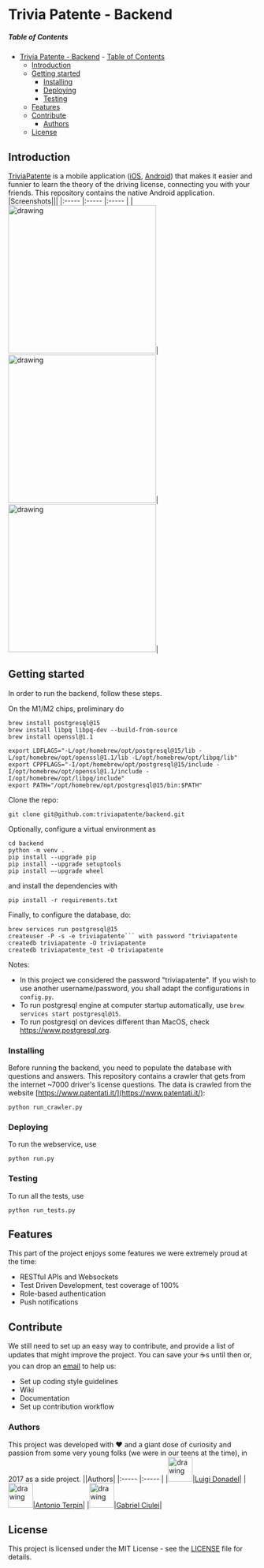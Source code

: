 # Trivia Patente - Backend
##### Table of Contents
- [Trivia Patente - Backend](#trivia-patente---backend)
        - [Table of Contents](#table-of-contents)
  - [Introduction](#introduction)
  - [Getting started](#getting-started)
    - [Installing](#installing)
    - [Deploying](#deploying)
    - [Testing](#testing)
  - [Features](#features)
  - [Contribute](#contribute)
    - [Authors](#authors)
  - [License](#license)

<a name="intro"></a>
## Introduction

[TriviaPatente](triviapatente.github.io) is a mobile application ([iOS](https://github.com/triviapatente/ios), [Android](https://github.com/triviapatente/android)) that makes it easier and funnier to learn the theory of the driving license, connecting you with your friends.
This repository contains the native Android application.
|Screenshots|||
|:----- |:----- |:----- |
|<img src="https://github.com/triviapatente/triviapatente.github.io/blob/main/images/screen1.png" alt="drawing" width="300"/>|<img src="https://github.com/triviapatente/triviapatente.github.io/blob/main/images/screen2.png" alt="drawing" width="300"/>|<img src="https://github.com/triviapatente/triviapatente.github.io/blob/main/images/screen3.png" alt="drawing" width="300"/>|

<a name="getstarted"><a/>
## Getting started

In order to run the backend, follow these steps. 

On the M1/M2 chips, preliminary do
```console
brew install postgresql@15
brew install libpq libpq-dev --build-from-source
brew install openssl@1.1

export LDFLAGS="-L/opt/homebrew/opt/postgresql@15/lib -L/opt/homebrew/opt/openssl@1.1/lib -L/opt/homebrew/opt/libpq/lib"
export CPPFLAGS="-I/opt/homebrew/opt/postgresql@15/include -I/opt/homebrew/opt/openssl@1.1/include -I/opt/homebrew/opt/libpq/include"
export PATH="/opt/homebrew/opt/postgresql@15/bin:$PATH"
```

Clone the repo:
```console
git clone git@github.com:triviapatente/backend.git
```

Optionally, configure a virtual environment as
```console
cd backend
python -m venv .
pip install --upgrade pip
pip install --upgrade setuptools
pip install –-upgrade wheel
```
and install the dependencies with
```console
pip install -r requirements.txt
```

Finally, to configure the database, do:
```console
brew services run postgresql@15
createuser -P -s -e triviapatente``` with password "triviapatente
createdb triviapatente -O triviapatente
createdb triviapatente_test -O triviapatente
```

Notes:
+ In this project we considered the password "triviapatente". If you wish to use another username/password, you shall adapt the configurations in ```config.py```.
+ To run postgresql engine at computer startup automatically, use ```brew services start postgresql@15```.
+ To run postgresql on devices different than MacOS, check https://www.postgresql.org.

<a name="installing"><a/>
### Installing
Before running the backend, you need to populate the database with questions and answers. This repository contains a crawler that gets from the internet ~7000 driver's license questions. The data is crawled from the website [https://www.patentati.it/](https://www.patentati.it/):
```console
python run_crawler.py
```

### Deploying
To run the webservice, use
```console
python run.py
```

### Testing
To run all the tests, use
```console
python run_tests.py
```

<a name="features"></a>
## Features
This part of the project enjoys some features we were extremely proud at the time:
+ RESTful APIs and Websockets
+ Test Driven Development, test coverage of 100%
+ Role-based authentication
+ Push notifications

<a name="contribute"><a/>
## Contribute
We still need to set up an easy way to contribute, and provide a list of updates that might improve the project. You can save your ☕️s until then or, you
can drop an [email](mailto:luigi.donadel@gmail.com) to help us:
+ Set up coding style guidelines
+ Wiki
+ Documentation
+ Set up contribution workflow
<a name="authors"><a/>
### Authors
This project was developed with ❤️ and a giant dose of curiosity and passion from some very young folks (we were in our teens at the time), in 2017 as a side project.
||Authors|
|:----- |:----- |
|<img src="https://avatars.githubusercontent.com/u/7453120?v=4" alt="drawing" width="50"/>|[Luigi Donadel](https://luigidonadel.com)|
|<img src="https://avatars.githubusercontent.com/u/20773447?v=4" alt="drawing" width="50"/>|[Antonio Terpin](https://antonioterpin.com)|
|<img src="https://media.licdn.com/dms/image/C4D03AQGvkKpgIYl6jg/profile-displayphoto-shrink_200_200/0/1517931535631?e=1695859200&v=beta&t=uiddasmwI5VnP5TYdeuWd57geP_DArgR7vONoI901hk" alt="drawing" width="50"/>|[Gabriel Ciulei](https://www.linkedin.com/in/gabriel-ciulei)|

<a name="license"><a/>
## License
This project is licensed under the MIT License - see the [LICENSE](https://github.com/triviapatente/backend/blob/master/LICENSE) file for details.
